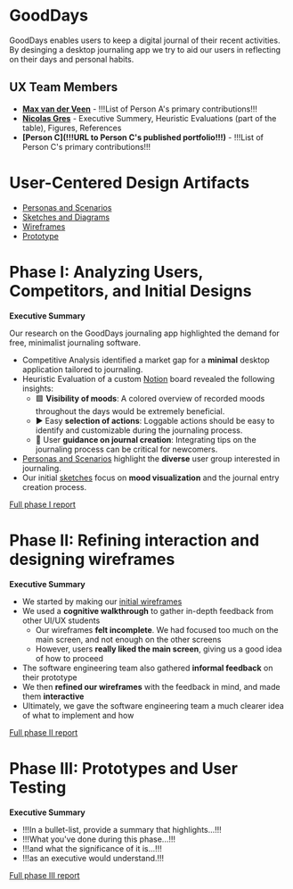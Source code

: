 <!-- !!! NOTE: Delete all parts of this file surrounded by three exclamation marks (including the exclamation marks themselves) and replace them with the appropriate content -- they are only instructions and shouldn't be in your report!!! -->

# GoodDays

<!-- !!!Brief introduction to the project and the problem it is intended to solve!!! -->

GoodDays enables users to keep a digital journal of their recent activities. By desinging a desktop journaling app we try to aid our users in reflecting on their days and personal habits.

## UX Team Members

* **[Max van der Veen](https://github.com/UsabilityEngineering/ux-journal-maxbutevil/)** - !!!List of Person A's primary contributions!!!
* **[Nicolas Gres](https://github.com/UsabilityEngineering/ux-journal-ngres)** - Executive Summery, Heuristic Evaluations (part of the table), Figures, References
* **[Person C](!!!URL to Person C's published portfolio!!!)** - !!!List of Person C's primary contributions!!!

# User-Centered Design Artifacts
 
<!-- !!!For the following, add a PDF of your artifact to the repository and replace the # with the file name!!! -->

* [Personas and Scenarios](personas/)
* [Sketches and Diagrams](sketches/)
* [Wireframes](wireframes/)
* [Prototype](#)

# Phase I: Analyzing Users, Competitors, and Initial Designs

**Executive Summary**

Our research on the GoodDays journaling app highlighted the demand for free, minimalist journaling software.

- Competitive Analysis identified a market gap for a **minimal** desktop application tailored to journaling.
- Heuristic Evaluation of a custom [Notion](https://www.notion.so/gres/10b16469034880e590e9e7024b08de15?v=9569263f9390427290fbf03037c3dc3f) board revealed the following insights:
  - 🟩 **Visibility of moods**: A colored overview of recorded moods throughout the days would be extremely beneficial.
  - ▶️ Easy **selection of actions**: Loggable actions should be easy to identify and customizable during the journaling process.
  - 🛟 User **guidance on journal creation**: Integrating tips on the journaling process can be critical for newcomers.
- [Personas and Scenarios](personas/) highlight the **diverse** user group interested in journaling.
- Our initial [sketches](sketches/) focus on **mood visualization** and the journal entry creation process.

[Full phase I report](phaseI/)

# Phase II: Refining interaction and designing wireframes

**Executive Summary**

- We started by making our [initial wireframes](wireframes/)
- We used a **cognitive walkthrough** to gather in-depth feedback from other UI/UX students
  - Our wireframes **felt incomplete**. We had focused too much on the main screen, and not enough on the other screens
  - However, users **really liked the main screen**, giving us a good idea of how to proceed
- The software engineering team also gathered **informal feedback** on their prototype
- We then **refined our wireframes** with the feedback in mind, and made them **interactive**
- Ultimately, we gave the software engineering team a much clearer idea of what to implement and how

[Full phase II report](phaseII/)

# Phase III: Prototypes and User Testing

**Executive Summary**

* !!!In a bullet-list, provide a summary that highlights...!!!
* !!!What you've done during this phase...!!!
* !!!and what the significance of it is...!!!
* !!!as an executive would understand.!!!

[Full phase III report](phaseIII/)
